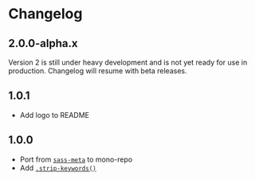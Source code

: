 # Changelog

<!-- The order of list items should be: Critical/Fixes, New, Update, Remove, Underpinnings -->
<!-- ## UNRELEASED -->

## 2.0.0-alpha.x

Version 2 is still under heavy development and is not yet ready for use in production. Changelog will resume with beta releases.

## 1.0.1

* Add logo to README

## 1.0.0

* Port from [`sass-meta`](https://www.npmjs.com/package/sass-meta) to mono-repo
* Add [`.strip-keywords()`](https://sass-fairy.com/api/meta/strip-keywords)
